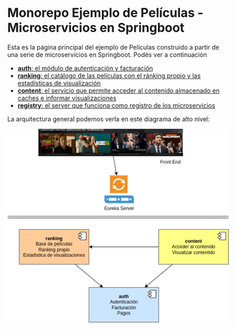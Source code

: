 
# Monorepo Ejemplo de Películas - Microservicios en Springboot

Esta es la página principal del ejemplo de Películas construido a partir de una serie de microservicios en Springboot. Podés ver a continuación

- [**auth**: el módulo de autenticación y facturación](./peliculas-microservice-auth/README.md)
- [**ranking**: el catálogo de las películas con el ránking propio y las estadísticas de visualización](./peliculas-microservice-ranking/README.md)
- [**content**: el servicio que permite acceder al contenido almacenado en caches e informar visualizaciones](./pelicula-microservice-content/README.md)
- [**registry**: el server que funciona como registro de los microservicios](./peliculas-microservice-registry/README.md)

La arquitectura general podemos verla en este diagrama de alto nivel:

![diagrama microservicios](images/Microservicios%20Peliculas.drawio.png)

